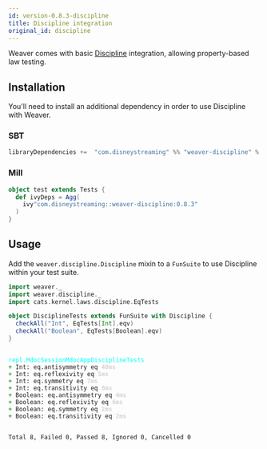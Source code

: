 ```yaml
---
id: version-0.8.3-discipline
title: Discipline integration
original_id: discipline
---
```


Weaver comes with basic [Discipline](https://github.com/typelevel/discipline) integration, allowing property-based law testing.

## Installation

You'll need to install an additional dependency in order to use Discipline with Weaver.

### SBT
```scala
libraryDependencies +=  "com.disneystreaming" %% "weaver-discipline" % "0.8.3" % Test
```

### Mill
```scala
object test extends Tests {
  def ivyDeps = Agg(
    ivy"com.disneystreaming::weaver-discipline:0.8.3"
  )
}
```

## Usage

Add the `weaver.discipline.Discipline` mixin to a `FunSuite` to use Discipline within your test suite.

```scala
import weaver._
import weaver.discipline._
import cats.kernel.laws.discipline.EqTests

object DisciplineTests extends FunSuite with Discipline {
  checkAll("Int", EqTests[Int].eqv)
  checkAll("Boolean", EqTests[Boolean].eqv)
}
```

<div class='terminal'><pre><code class = 'nohighlight'>
<span style='color: cyan'>repl.MdocSessionMdocAppDisciplineTests</span>
<span style='color: green'>+&nbsp;</span>Int:&nbsp;eq.antisymmetry&nbsp;eq&nbsp;<span style='color: lightgray'><b>40ms</span></b>
<span style='color: green'>+&nbsp;</span>Int:&nbsp;eq.reflexivity&nbsp;eq&nbsp;<span style='color: lightgray'><b>5ms</span></b>
<span style='color: green'>+&nbsp;</span>Int:&nbsp;eq.symmetry&nbsp;eq&nbsp;<span style='color: lightgray'><b>7ms</span></b>
<span style='color: green'>+&nbsp;</span>Int:&nbsp;eq.transitivity&nbsp;eq&nbsp;<span style='color: lightgray'><b>8ms</span></b>
<span style='color: green'>+&nbsp;</span>Boolean:&nbsp;eq.antisymmetry&nbsp;eq&nbsp;<span style='color: lightgray'><b>4ms</span></b>
<span style='color: green'>+&nbsp;</span>Boolean:&nbsp;eq.reflexivity&nbsp;eq&nbsp;<span style='color: lightgray'><b>6ms</span></b>
<span style='color: green'>+&nbsp;</span>Boolean:&nbsp;eq.symmetry&nbsp;eq&nbsp;<span style='color: lightgray'><b>2ms</span></b>
<span style='color: green'>+&nbsp;</span>Boolean:&nbsp;eq.transitivity&nbsp;eq&nbsp;<span style='color: lightgray'><b>2ms</span></b>

Total&nbsp;8,&nbsp;Failed&nbsp;0,&nbsp;Passed&nbsp;8,&nbsp;Ignored&nbsp;0,&nbsp;Cancelled&nbsp;0
</code></pre></div>
